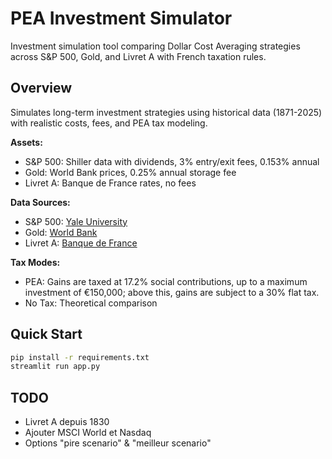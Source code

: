 # PEA Investment Simulator

Investment simulation tool comparing Dollar Cost Averaging strategies across S&P 500, Gold, and Livret A with French taxation rules.

## Overview

Simulates long-term investment strategies using historical data (1871-2025) with realistic costs, fees, and PEA tax modeling.

**Assets:**
- S&P 500: Shiller data with dividends, 3% entry/exit fees, 0.153% annual
- Gold: World Bank prices, 0.25% annual storage fee
- Livret A: Banque de France rates, no fees

**Data Sources:**
- S&P 500: [Yale University](http://www.econ.yale.edu/~shiller/data.htm)
- Gold: [World Bank](https://datahub.io/core/gold-prices)
- Livret A: [Banque de France](https://webstat.banque-france.fr/fr/catalogue/mir1/MIR1.M.FR.B.L23FRLA.D.R.A.2230U6.EUR.O)

**Tax Modes:**
- PEA: Gains are taxed at 17.2% social contributions, up to a maximum investment of €150,000; above this, gains are subject to a 30% flat tax.
- No Tax: Theoretical comparison

## Quick Start

```bash
pip install -r requirements.txt
streamlit run app.py
```

## TODO

- Livret A depuis 1830
- Ajouter MSCI World et Nasdaq
- Options "pire scenario" & "meilleur scenario"
